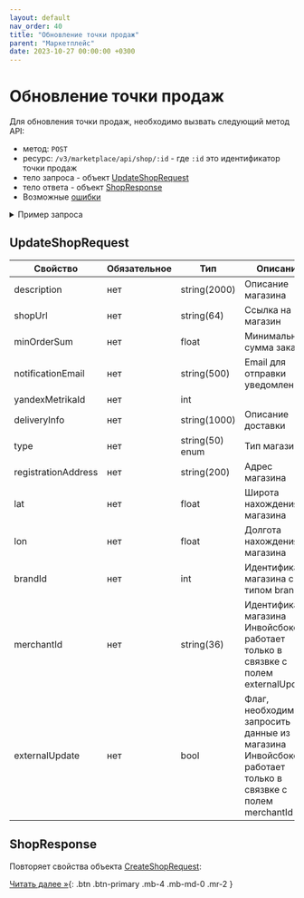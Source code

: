 ```yaml
---
layout: default
nav_order: 40
title: "Обновление точки продаж"
parent: "Маркетплейс"
date: 2023-10-27 00:00:00 +0300
---
```


# Обновление точки продаж

Для обновления точки продаж, необходимо вызвать следующий метод API:

- метод: `POST`
- ресурс: `/v3/marketplace/api/shop/:id` - где `:id` это идентификатор точки продаж
- тело запроса - объект [UpdateShopRequest](#updateshoprequest)
- тело ответа - объект [ShopResponse](#shopresponse)
- Возможные [ошибки](/docs/dictionary/error/)

<details>
  <summary>Пример запроса</summary>
<section markdown="1">
``` json
POST /v3/marketplace/api/shop
Authorization: Bearer b37c4c689295904ed21eee5d9a48d42e
Content-Type: application/json
User-Agent: MyApp 1.0
Accept: application/json
{
  "description": "Это наш тестовый магазин",
  "notificationEmail": "test@test.me",
  "jivositeId": "321314123123",
  "yandexMetrikaId": 432141251234,
  "deliveryInfo": "Когда хотим, тогда и доставляем",
  "registrationAddress": "Санкт-Петербург, улица Рубинштейна, дом 12",
  "lat": 59.931228,
  "lon": 30.345557,
  "brandId": 123,
  "merchantId": "01771534-1a57-f184-dee3-ebeb91dded76",
  "externalUpdate": true
}
```
</section>
</details>

## UpdateShopRequest

| Свойство            | Обязательное | Тип              | Описание                                                                                                  | Пример значения                                                                       |
|---------------------|--------------|------------------|-----------------------------------------------------------------------------------------------------------|---------------------------------------------------------------------------------------|
| description         | нет          | string(2000)     | Описание магазина                                                                                         | `Это наш первый тестовый магазин`                                                     |
| shopUrl             | нет          | string(64)       | Ссылка на магазин                                                                                         | `https://1694158899.expressclient.ru`                                                 |
| minOrderSum         | нет          | float            | Минимальная сумма заказа                                                                                  | 99.99                                                                                 |
| notificationEmail   | нет          | string(500)      | Email для отправки уведомлений                                                                            | `test@test.me`                                                                        |
| yandexMetrikaId     | нет          | int              |                                                                                                           | 12332134222                                                                           |
| deliveryInfo        | нет          | string(1000)     | Описание доставки                                                                                         | `Не доставляем по выходным и праздникам`                                              |
| type                | нет          | string(50) enum  | Тип магазина                                                                                              | `shop`,`marketplace`,`external`,`offline`,`brand`                                     |
| registrationAddress | нет          | string(200)      | Адрес магазина                                                                                            | `Санкт-Петербург, улица Рубинштейна, дом 12`                                          |
| lat                 | нет          | float            | Широта нахождения магазина                                                                                | 59.931228                                                                             |
| lon                 | нет          | float            | Долгота нахождения магазина                                                                               | 30.345557                                                                             |
| brandId             | нет          | int              | Идентификатор магазина с типом brand                                                                      | 123                                                                                   |
| merchantId          | нет          | string(36)       | Идентификатор магазина Инвойсбокс, работает только в связвке с полем externalUpdate                       | `01771534-1a57-f184-dee3-ebeb91dded76`                                                |
| externalUpdate      | нет          | bool             | Флаг, необходимо ли запросить данные из магазина Инвойсбокс, работает только в связвке с полем merchantId | true - получить данные из магазина по идентификатору merchantId, по-умолчанию - false |


## ShopResponse

Повторяет свойства объекта [CreateShopRequest](#createshoprequest):

[Читать далее &raquo;](/docs/marketplace/special-offer/){: .btn .btn-primary .mb-4 .mb-md-0 .mr-2 }
